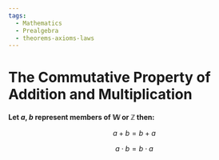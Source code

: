 ```yaml
---
tags:
  - Mathematics
  - Prealgebra
  - theorems-axioms-laws
---
```


# The Commutative Property of Addition and Multiplication

**Let $a$, $b$ represent members of $\mathbb{W}$ or $\mathbb{Z}$ then:**

$$ a + b = b + a $$

$$ a \cdot b = b \cdot a $$

